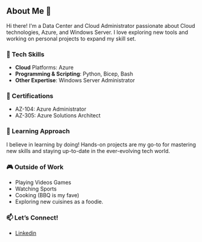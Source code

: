 ## About Me 👋

Hi there! I'm a Data Center and Cloud Administrator passionate about Cloud technologies, Azure, and Windows Server. I love exploring new tools and working on personal projects to expand my skill set.

### 🔧 Tech Skills
* **Cloud** Platforms: Azure
* **Programming & Scripting**: Python, Bicep, Bash
* **Other Expertise**: Windows Server Administrator

### 🏅 Certifications
* AZ-104: Azure Administrator
* AZ-305: Azure Solutions Architect

### 🌱 Learning Approach
I believe in learning by doing! Hands-on projects are my go-to for mastering new skills and staying up-to-date in the ever-evolving tech world.

### 🎮 Outside of Work
* Playing Videos Games
* Watching Sports
* Cooking (BBQ is my fave)
* Exploring new cuisines as a foodie.

### 📫 Let’s Connect!
* [Linkedin](https://www.linkedin.com/in/ithomascloud)
<!--
**CloudwithIan/CloudwithIan** is a ✨ _special_ ✨ repository because its `README.md` (this file) appears on your GitHub profile.

Here are some ideas to get you started:

- 🔭 I’m currently working on ...
- 🌱 I’m currently learning ...
- 👯 I’m looking to collaborate on ...
- 🤔 I’m looking for help with ...
- 💬 Ask me about ...
- 📫 How to reach me: ...
- 😄 Pronouns: ...
- ⚡ Fun fact: ...
-->
